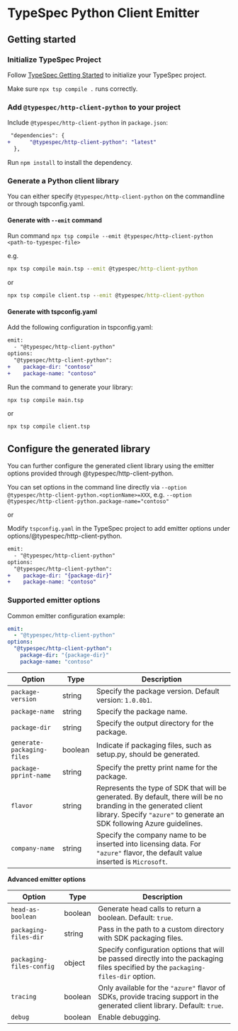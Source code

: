 # TypeSpec Python Client Emitter

## Getting started

### Initialize TypeSpec Project

Follow [TypeSpec Getting Started](https://typespec.io/docs) to initialize your TypeSpec project.

Make sure `npx tsp compile .` runs correctly.

### Add  `@typespec/http-client-python` to your project

Include `@typespec/http-client-python` in `package.json`:

```diff
 "dependencies": {
+      "@typespec/http-client-python": "latest"
  },
```

Run `npm install` to install the dependency.

### Generate a Python client library

You can either specify `@typespec/http-client-python` on the commandline or through tspconfig.yaml.

#### Generate with `--emit` command

Run command `npx tsp compile --emit @typespec/http-client-python <path-to-typespec-file>`

e.g.

```cmd
npx tsp compile main.tsp --emit @typespec/http-client-python
```

or

```cmd
npx tsp compile client.tsp --emit @typespec/http-client-python
```

#### Generate with tspconfig.yaml

Add the following configuration in tspconfig.yaml:

```diff
emit:
  - "@typespec/http-client-python"
options:
  "@typespec/http-client-python":
+    package-dir: "contoso"
+    package-name: "contoso"
```

Run the command to generate your library:

```cmd
npx tsp compile main.tsp
```

or

```cmd
npx tsp compile client.tsp
```

## Configure the generated library

You can further configure the generated client library using the emitter options provided through @typespec/http-client-python.

You can set options in the command line directly via `--option @typespec/http-client-python.<optionName>=XXX`, e.g. `--option @typespec/http-client-python.package-name="contoso"`

or

Modify `tspconfig.yaml` in the TypeSpec project to add emitter options under options/@typespec/http-client-python.

```diff
emit:
  - "@typespec/http-client-python"
options:
  "@typespec/http-client-python":
+    package-dir: "{package-dir}"
+    package-name: "contoso"
```

### Supported emitter options

Common emitter configuration example:

```yaml
emit:
  - "@typespec/http-client-python"
options:
  "@typespec/http-client-python":
    package-dir: "{package-dir}"
    package-name: "contoso"
```

| Option                     | Type    | Description                                                                                                                                                                                |
| -------------------------- | ------- | ------------------------------------------------------------------------------------------------------------------------------------------------------------------------------------------ |
| `package-version`          | string  | Specify the package version. Default version: `1.0.0b1`.                                                                                                                                   |
| `package-name`             | string  | Specify the package name.                                                                                                                                                                  |
| `package-dir`              | string  | Specify the output directory for the package.                                                                                                                                              |
| `generate-packaging-files` | boolean | Indicate if packaging files, such as setup.py, should be generated.                                                                                                                        |
| `package-pprint-name`      | string  | Specify the pretty print name for the package.                                                                                                                                             |
| `flavor`                   | string  | Represents the type of SDK that will be generated. By default, there will be no branding in the generated client library. Specify `"azure"` to generate an SDK following Azure guidelines. |
| `company-name`             | string  | Specify the company name to be inserted into licensing data. For `"azure"` flavor, the default value inserted is `Microsoft`.                                                              |

**Advanced emitter options**

| Option                   | Type    | Description                                                                                                                        |
| ------------------------ | ------- | ---------------------------------------------------------------------------------------------------------------------------------- |
| `head-as-boolean`        | boolean | Generate head calls to return a boolean. Default: `true`.                                                                          |
| `packaging-files-dir`    | string  | Pass in the path to a custom directory with SDK packaging files.                                                                   |
| `packaging-files-config` | object  | Specify configuration options that will be passed directly into the packaging files specified by the `packaging-files-dir` option. |
| `tracing`                | boolean | Only available for the `"azure"` flavor of SDKs, provide tracing support in the generated client library. Default: `true`.         |
| `debug`                  | boolean | Enable debugging.                                                                                                                  |
